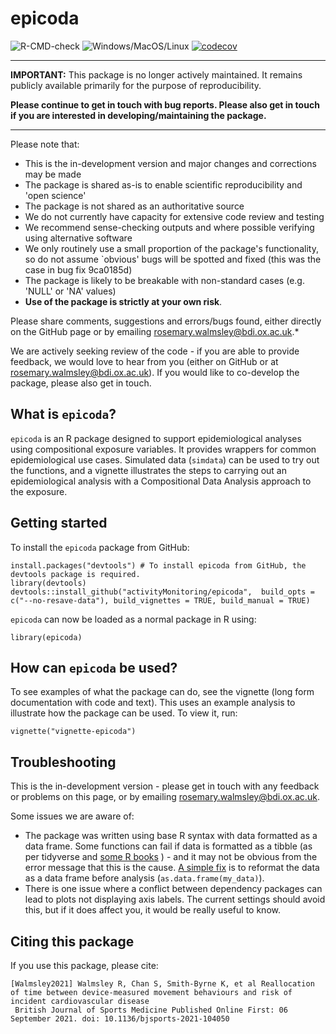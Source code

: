 # epicoda

![R-CMD-check](https://github.com/activityMonitoring/epicoda/workflows/R-CMD-check/badge.svg) ![Windows/MacOS/Linux](https://github.com/activityMonitoring/epicoda/workflows/Windows/MacOS/Linux/badge.svg)
[![codecov](https://codecov.io/gh/activityMonitoring/epicoda/branch/master/graph/badge.svg?token=pUfd7QVqRe)](https://codecov.io/gh/activityMonitoring/epicoda)

--------------------------------

**IMPORTANT:** This package is no longer actively maintained. It remains publicly available primarily for the purpose of reproducibility.

**Please continue to get in touch with bug reports. Please also get in touch if you are interested in developing/maintaining the package.**

--------------------------------

Please note that: 
- This is the in-development version and major changes and corrections may be made 
- The package is shared as-is to enable scientific reproducibility and 'open science' 
- The package is not shared as an authoritative source
- We do not currently have capacity for extensive code review and testing
- We recommend sense-checking outputs and where possible verifying using alternative software
- We only routinely use a small proportion of the package's functionality, so do not assume `obvious' bugs will be spotted and fixed (this was the case in bug fix 9ca0185d)
- The package is likely to be breakable with non-standard cases (e.g. 'NULL' or 'NA' values)
- **Use of the package is strictly at your own risk**. 

Please share comments, suggestions and errors/bugs found, either directly on the GitHub page or by emailing rosemary.walmsley@bdi.ox.ac.uk.* 

We are actively seeking review of the code - if you are able to provide feedback, we would love to hear from you (either on GitHub or at rosemary.walmsley@bdi.ox.ac.uk). If you would like to co-develop the package, please also get in touch.

## What is `epicoda`? 
`epicoda` is an R package designed to support epidemiological analyses using compositional exposure variables. It provides wrappers for common epidemiological use cases. Simulated data (`simdata`) can be used to try out the functions, and a vignette illustrates the steps to carrying out an epidemiological analysis with a Compositional Data Analysis approach to the exposure. 

## Getting started
To install the `epicoda` package from GitHub:
```{r}
install.packages("devtools") # To install epicoda from GitHub, the devtools package is required.  
library(devtools)
devtools::install_github("activityMonitoring/epicoda",  build_opts = c("--no-resave-data"), build_vignettes = TRUE, build_manual = TRUE)
```
`epicoda` can now be loaded as a normal package in R using: 
```{r}
library(epicoda)
```
## How can `epicoda` be used? 
To see examples of what the package can do, see the vignette (long form documentation with code and text). This uses an example analysis to illustrate how the package can be used. To view it, run:  
```{r}
vignette("vignette-epicoda")
```
## Troubleshooting 
This is the in-development version - please get in touch with any feedback or problems on this page, or by emailing rosemary.walmsley@bdi.ox.ac.uk. 

Some issues we are aware of: 
- The package was written using base R syntax with data formatted as a data frame. Some functions can fail if data is formatted as a tibble (as per tidyverse and [some R books](https://r4ds.had.co.nz/) ) - and it may not be obvious from the error message that this is the cause. [A simple fix](https://r4ds.had.co.nz/tibbles.html#interacting-with-older-code) is to reformat the data as a data frame before analysis (`as.data.frame(my_data)`).
- There is one issue where a conflict between dependency packages can lead to plots not displaying axis labels. The current settings should avoid this, but if it does affect you, it would be really useful to know. 

## Citing this package
If you use this package, please cite:
```
[Walmsley2021] Walmsley R, Chan S, Smith-Byrne K, et al Reallocation of time between device-measured movement behaviours and risk of incident cardiovascular disease
 British Journal of Sports Medicine Published Online First: 06 September 2021. doi: 10.1136/bjsports-2021-104050
```
